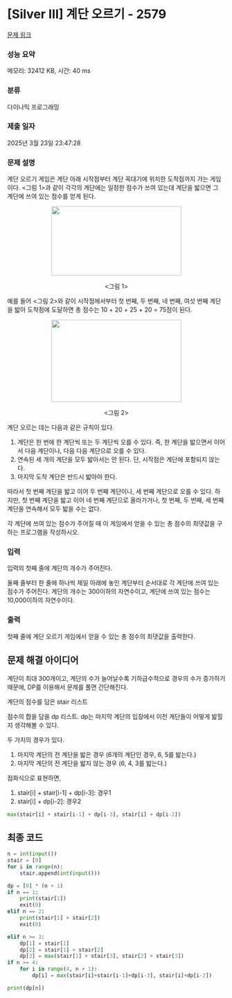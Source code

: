 # [Silver III] 계단 오르기 - 2579 

[문제 링크](https://www.acmicpc.net/problem/2579) 

### 성능 요약

메모리: 32412 KB, 시간: 40 ms

### 분류

다이나믹 프로그래밍

### 제출 일자

2025년 3월 23일 23:47:28

### 문제 설명

<p>계단 오르기 게임은 계단 아래 시작점부터 계단 꼭대기에 위치한 도착점까지 가는 게임이다. <그림 1>과 같이 각각의 계단에는 일정한 점수가 쓰여 있는데 계단을 밟으면 그 계단에 쓰여 있는 점수를 얻게 된다.</p>

<p style="text-align: center;"><img alt="" src="https://u.acmicpc.net/7177ea45-aa8d-4724-b256-7b84832c9b97/Screen%20Shot%202021-06-23%20at%203.00.46%20PM.png" style="width: 300px; height: 160px;"></p>

<p style="text-align: center;"><그림 1></p>

<p>예를 들어 <그림 2>와 같이 시작점에서부터 첫 번째, 두 번째, 네 번째, 여섯 번째 계단을 밟아 도착점에 도달하면 총 점수는 10 + 20 + 25 + 20 = 75점이 된다.</p>

<p style="text-align: center;"><img alt="" src="https://u.acmicpc.net/f00b6121-1c25-492e-9bc0-d96377c586b0/Screen%20Shot%202021-06-23%20at%203.01.39%20PM.png" style="width: 300px; height: 190px;"></p>

<p style="text-align: center;"><그림 2></p>

<p>계단 오르는 데는 다음과 같은 규칙이 있다.</p>

<ol>
	<li>계단은 한 번에 한 계단씩 또는 두 계단씩 오를 수 있다. 즉, 한 계단을 밟으면서 이어서 다음 계단이나, 다음 다음 계단으로 오를 수 있다.</li>
	<li>연속된 세 개의 계단을 모두 밟아서는 안 된다. 단, 시작점은 계단에 포함되지 않는다.</li>
	<li>마지막 도착 계단은 반드시 밟아야 한다.</li>
</ol>

<p>따라서 첫 번째 계단을 밟고 이어 두 번째 계단이나, 세 번째 계단으로 오를 수 있다. 하지만, 첫 번째 계단을 밟고 이어 네 번째 계단으로 올라가거나, 첫 번째, 두 번째, 세 번째 계단을 연속해서 모두 밟을 수는 없다.</p>

<p>각 계단에 쓰여 있는 점수가 주어질 때 이 게임에서 얻을 수 있는 총 점수의 최댓값을 구하는 프로그램을 작성하시오.</p>

### 입력 

 <p>입력의 첫째 줄에 계단의 개수가 주어진다.</p>

<p>둘째 줄부터 한 줄에 하나씩 제일 아래에 놓인 계단부터 순서대로 각 계단에 쓰여 있는 점수가 주어진다. 계단의 개수는 300이하의 자연수이고, 계단에 쓰여 있는 점수는 10,000이하의 자연수이다.</p>

### 출력 

 <p>첫째 줄에 계단 오르기 게임에서 얻을 수 있는 총 점수의 최댓값을 출력한다.</p>


## 문제 해결 아이디어

계단이 최대 300개이고, 계단의 수가 늘어날수록 기하급수적으로 경우의 수가 증가하기 때문에, DP를 이용해서 문제를 풀면 간단해진다.   

계단의 점수를 담은 stair 리스트   

점수의 합을 담을 dp 리스트. dp는 마지막 계단의 입장에서 이전 계단들이 어떻게 밟힐지 생각해볼 수 있다.   

두 가지의 경우가 있다.   

1. 마지막 계단의 전 계단을 밟은 경우 (6개의 계단인 경우, 6, 5를 밟는다.)
2. 마지막 계단의 전 계단을 밟지 않는 경우 (6, 4, 3를 밟는다.)

점화식으로 표현하면,

1. stair[i] + stair[i-1] + dp[i-3]: 경우1
2. stair[i] + dp[i-2]: 경우2

```python
max(stair[i] + stair[i-1] + dp[i-3], stair[i] + dp[i-2])
```
## 최종 코드

```python
n = int(input())
stair = [0]
for i in range(n):
    stair.append(int(input()))

dp = [0] * (n + 1)
if n == 1:
    print(stair[1])
    exit(0)
elif n == 2:
    print(stair[1] + stair[2])
    exit(0)

elif n >= 3:
    dp[1] = stair[1]
    dp[2] = stair[1] + stair[2]
    dp[3] = max(stair[1] + stair[3], stair[2] + stair[3])
if n >= 4:
    for i in range(4, n + 1):
        dp[i] = max(stair[i]+stair[i-1]+dp[i-3], stair[i]+dp[i-2])

print(dp[n])

```
